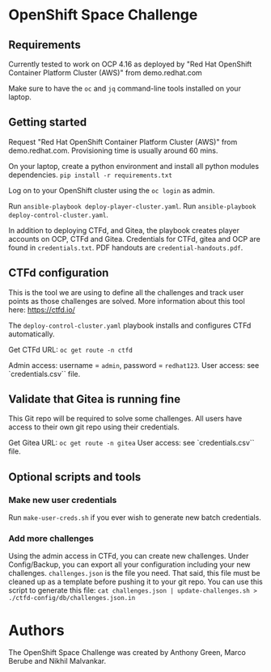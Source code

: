 # OpenShift Space Challenge

## Requirements

Currently tested to work on OCP 4.16 as deployed by "Red Hat OpenShift
Container Platform Cluster (AWS)" from demo.redhat.com

Make sure to have the `oc` and `jq` command-line tools installed on your laptop.

## Getting started

Request "Red Hat OpenShift Container Platform Cluster (AWS)" from
demo.redhat.com. Provisioning time is usually around 60 mins.

On your laptop, create a python environment and install all python
modules dependencies.
`pip install -r requirements.txt`

Log on to your OpenShift cluster using the `oc login` as admin.

Run `ansible-playbook deploy-player-cluster.yaml`.
Run `ansible-playbook deploy-control-cluster.yaml`.

In addition to deploying CTFd, and Gitea, the playbook creates player
accounts on OCP, CTFd and Gitea. Credentials for CTFd, gitea and OCP
are found in `credentials.txt`. PDF handouts are
`credential-handouts.pdf`.

## CTFd configuration

This is the tool we are using to define all the challenges and track
user points as those challenges are solved.  More information about
this tool here: https://ctfd.io/

The `deploy-control-cluster.yaml` playbook installs and configures
CTFd automatically.

Get CTFd URL: `oc get route -n ctfd`

Admin access: username = `admin`, password = `redhat123`.
User access: see `credentials.csv`` file.

## Validate that Gitea is running fine

This Git repo will be required to solve some challenges. All users
have access to their own git repo using their credentials.

Get Gitea URL: `oc get route -n gitea`
User access: see `credentials.csv`` file.

## Optional scripts and tools

### Make new user credentials

Run `make-user-creds.sh` if you ever wish to generate new batch credentials.

### Add more challenges

Using the admin access in CTFd, you can create new challenges. Under Config/Backup, you can export all your configuration including your new challenges. `challenges.json` is the file you need. That said, this file must be cleaned up as a template before pushing it to your git repo. You can use this script to generate this file: `cat challenges.json | update-challenges.sh > ./ctfd-config/db/challenges.json.in`

# Authors

The OpenShift Space Challenge was created by Anthony Green, Marco Berube and Nikhil Malvankar.
